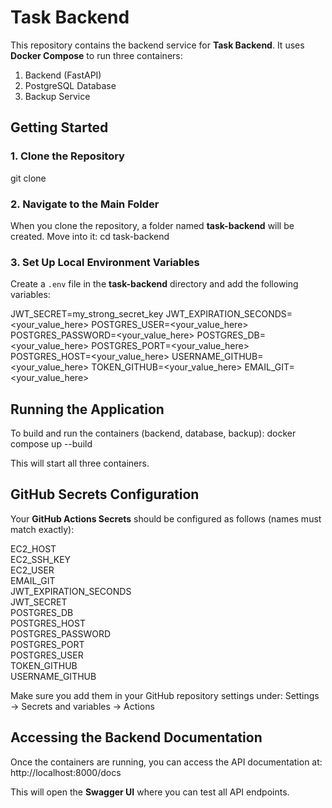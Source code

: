 # Task Backend

This repository contains the backend service for **Task Backend**. It uses **Docker Compose** to run three containers:
1. Backend (FastAPI)
2. PostgreSQL Database
3. Backup Service

## Getting Started

### 1. Clone the Repository
git clone <your-repo-url>

### 2. Navigate to the Main Folder
When you clone the repository, a folder named **task-backend** will be created. Move into it:
cd task-backend

### 3. Set Up Local Environment Variables
Create a `.env` file in the **task-backend** directory and add the following variables:

JWT_SECRET=my_strong_secret_key
JWT_EXPIRATION_SECONDS=<your_value_here>
POSTGRES_USER=<your_value_here>
POSTGRES_PASSWORD=<your_value_here>
POSTGRES_DB=<your_value_here>
POSTGRES_PORT=<your_value_here>
POSTGRES_HOST=<your_value_here>
USERNAME_GITHUB=<your_value_here>
TOKEN_GITHUB=<your_value_here>
EMAIL_GIT=<your_value_here>

## Running the Application
To build and run the containers (backend, database, backup):
docker compose up --build

This will start all three containers.

## GitHub Secrets Configuration
Your **GitHub Actions Secrets** should be configured as follows (names must match exactly):

EC2_HOST  
EC2_SSH_KEY  
EC2_USER  
EMAIL_GIT  
JWT_EXPIRATION_SECONDS  
JWT_SECRET  
POSTGRES_DB  
POSTGRES_HOST  
POSTGRES_PASSWORD  
POSTGRES_PORT  
POSTGRES_USER  
TOKEN_GITHUB  
USERNAME_GITHUB  

Make sure you add them in your GitHub repository settings under:
Settings → Secrets and variables → Actions

## Accessing the Backend Documentation
Once the containers are running, you can access the API documentation at:
http://localhost:8000/docs

This will open the **Swagger UI** where you can test all API endpoints.

